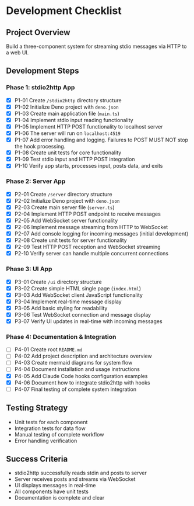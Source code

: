 # Development Checklist

## Project Overview

Build a three-component system for streaming stdio messages via HTTP to a web
UI.

## Development Steps

### Phase 1: stdio2http App

- [x] P1-01 Create `/stdio2http` directory structure
- [x] P1-02 Initialize Deno project with `deno.json`
- [x] P1-03 Create main application file (`main.ts`)
- [x] P1-04 Implement stdio input reading functionality
- [x] P1-05 Implement HTTP POST functionality to localhost server
- [x] P1-06 The server will run on `localhost:4519`
- [x] P1-07 Add error handling and logging. Failures to POST MUST NOT stop the
      hook processing.
- [x] P1-08 Create unit tests for core functionality
- [x] P1-09 Test stdio input and HTTP POST integration
- [x] P1-10 Verify app starts, processes input, posts data, and exits

### Phase 2: Server App

- [x] P2-01 Create `/server` directory structure
- [x] P2-02 Initialize Deno project with `deno.json`
- [x] P2-03 Create main server file (`server.ts`)
- [x] P2-04 Implement HTTP POST endpoint to receive messages
- [x] P2-05 Add WebSocket server functionality
- [x] P2-06 Implement message streaming from HTTP to WebSocket
- [x] P2-07 Add console logging for incoming messages (initial development)
- [x] P2-08 Create unit tests for server functionality
- [x] P2-09 Test HTTP POST reception and WebSocket streaming
- [x] P2-10 Verify server can handle multiple concurrent connections

### Phase 3: UI App

- [x] P3-01 Create `/ui` directory structure
- [x] P3-02 Create simple HTML single page (`index.html`)
- [x] P3-03 Add WebSocket client JavaScript functionality
- [x] P3-04 Implement real-time message display
- [x] P3-05 Add basic styling for readability
- [x] P3-06 Test WebSocket connection and message display
- [x] P3-07 Verify UI updates in real-time with incoming messages

### Phase 4: Documentation & Integration

- [ ] P4-01 Create root `README.md`
- [ ] P4-02 Add project description and architecture overview
- [ ] P4-03 Create mermaid diagrams for system flow
- [ ] P4-04 Document installation and usage instructions
- [x] P4-05 Add Claude Code hooks configuration examples
- [x] P4-06 Document how to integrate stdio2http with hooks
- [ ] P4-07 Final testing of complete system integration

## Testing Strategy

- Unit tests for each component
- Integration tests for data flow
- Manual testing of complete workflow
- Error handling verification

## Success Criteria

- stdio2http successfully reads stdin and posts to server
- Server receives posts and streams via WebSocket
- UI displays messages in real-time
- All components have unit tests
- Documentation is complete and clear
